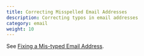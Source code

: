 ```yaml
---
title: Correcting Misspelled Email Addresses 
description: Correcting typos in email addresses
category: email
weight: 10
---
```


See [Fixing a Mis-typed Email Address](/user/running/mistyped_email/). 

